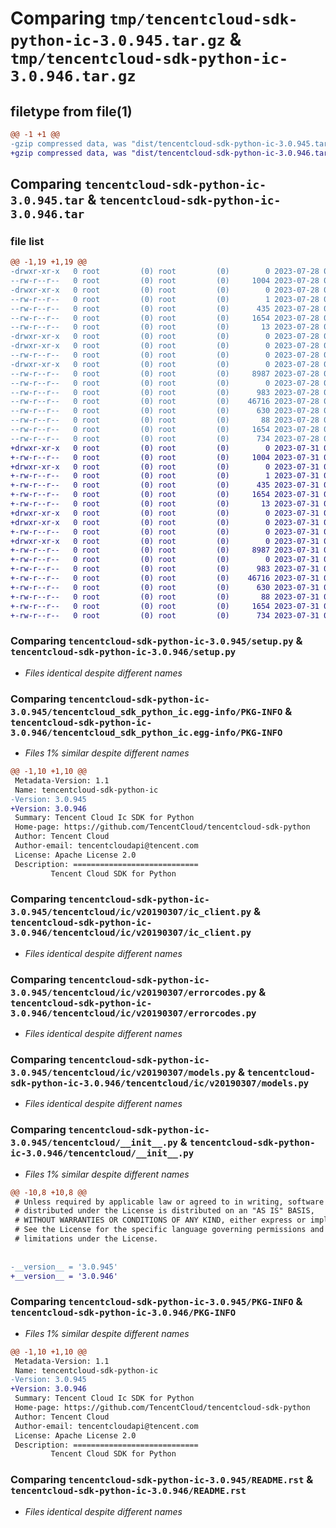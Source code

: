 # Comparing `tmp/tencentcloud-sdk-python-ic-3.0.945.tar.gz` & `tmp/tencentcloud-sdk-python-ic-3.0.946.tar.gz`

## filetype from file(1)

```diff
@@ -1 +1 @@
-gzip compressed data, was "dist/tencentcloud-sdk-python-ic-3.0.945.tar", last modified: Fri Jul 28 00:29:35 2023, max compression
+gzip compressed data, was "dist/tencentcloud-sdk-python-ic-3.0.946.tar", last modified: Mon Jul 31 00:29:45 2023, max compression
```

## Comparing `tencentcloud-sdk-python-ic-3.0.945.tar` & `tencentcloud-sdk-python-ic-3.0.946.tar`

### file list

```diff
@@ -1,19 +1,19 @@
-drwxr-xr-x   0 root         (0) root         (0)        0 2023-07-28 00:29:35.000000 tencentcloud-sdk-python-ic-3.0.945/
--rw-r--r--   0 root         (0) root         (0)     1004 2023-07-28 00:29:34.000000 tencentcloud-sdk-python-ic-3.0.945/setup.py
-drwxr-xr-x   0 root         (0) root         (0)        0 2023-07-28 00:29:35.000000 tencentcloud-sdk-python-ic-3.0.945/tencentcloud_sdk_python_ic.egg-info/
--rw-r--r--   0 root         (0) root         (0)        1 2023-07-28 00:29:35.000000 tencentcloud-sdk-python-ic-3.0.945/tencentcloud_sdk_python_ic.egg-info/dependency_links.txt
--rw-r--r--   0 root         (0) root         (0)      435 2023-07-28 00:29:35.000000 tencentcloud-sdk-python-ic-3.0.945/tencentcloud_sdk_python_ic.egg-info/SOURCES.txt
--rw-r--r--   0 root         (0) root         (0)     1654 2023-07-28 00:29:35.000000 tencentcloud-sdk-python-ic-3.0.945/tencentcloud_sdk_python_ic.egg-info/PKG-INFO
--rw-r--r--   0 root         (0) root         (0)       13 2023-07-28 00:29:35.000000 tencentcloud-sdk-python-ic-3.0.945/tencentcloud_sdk_python_ic.egg-info/top_level.txt
-drwxr-xr-x   0 root         (0) root         (0)        0 2023-07-28 00:29:35.000000 tencentcloud-sdk-python-ic-3.0.945/tencentcloud/
-drwxr-xr-x   0 root         (0) root         (0)        0 2023-07-28 00:29:35.000000 tencentcloud-sdk-python-ic-3.0.945/tencentcloud/ic/
--rw-r--r--   0 root         (0) root         (0)        0 2023-07-28 00:29:34.000000 tencentcloud-sdk-python-ic-3.0.945/tencentcloud/ic/__init__.py
-drwxr-xr-x   0 root         (0) root         (0)        0 2023-07-28 00:29:35.000000 tencentcloud-sdk-python-ic-3.0.945/tencentcloud/ic/v20190307/
--rw-r--r--   0 root         (0) root         (0)     8987 2023-07-28 00:29:34.000000 tencentcloud-sdk-python-ic-3.0.945/tencentcloud/ic/v20190307/ic_client.py
--rw-r--r--   0 root         (0) root         (0)        0 2023-07-28 00:29:34.000000 tencentcloud-sdk-python-ic-3.0.945/tencentcloud/ic/v20190307/__init__.py
--rw-r--r--   0 root         (0) root         (0)      983 2023-07-28 00:29:34.000000 tencentcloud-sdk-python-ic-3.0.945/tencentcloud/ic/v20190307/errorcodes.py
--rw-r--r--   0 root         (0) root         (0)    46716 2023-07-28 00:29:34.000000 tencentcloud-sdk-python-ic-3.0.945/tencentcloud/ic/v20190307/models.py
--rw-r--r--   0 root         (0) root         (0)      630 2023-07-28 00:29:34.000000 tencentcloud-sdk-python-ic-3.0.945/tencentcloud/__init__.py
--rw-r--r--   0 root         (0) root         (0)       88 2023-07-28 00:29:35.000000 tencentcloud-sdk-python-ic-3.0.945/setup.cfg
--rw-r--r--   0 root         (0) root         (0)     1654 2023-07-28 00:29:35.000000 tencentcloud-sdk-python-ic-3.0.945/PKG-INFO
--rw-r--r--   0 root         (0) root         (0)      734 2023-07-28 00:29:34.000000 tencentcloud-sdk-python-ic-3.0.945/README.rst
+drwxr-xr-x   0 root         (0) root         (0)        0 2023-07-31 00:29:45.000000 tencentcloud-sdk-python-ic-3.0.946/
+-rw-r--r--   0 root         (0) root         (0)     1004 2023-07-31 00:29:45.000000 tencentcloud-sdk-python-ic-3.0.946/setup.py
+drwxr-xr-x   0 root         (0) root         (0)        0 2023-07-31 00:29:45.000000 tencentcloud-sdk-python-ic-3.0.946/tencentcloud_sdk_python_ic.egg-info/
+-rw-r--r--   0 root         (0) root         (0)        1 2023-07-31 00:29:45.000000 tencentcloud-sdk-python-ic-3.0.946/tencentcloud_sdk_python_ic.egg-info/dependency_links.txt
+-rw-r--r--   0 root         (0) root         (0)      435 2023-07-31 00:29:45.000000 tencentcloud-sdk-python-ic-3.0.946/tencentcloud_sdk_python_ic.egg-info/SOURCES.txt
+-rw-r--r--   0 root         (0) root         (0)     1654 2023-07-31 00:29:45.000000 tencentcloud-sdk-python-ic-3.0.946/tencentcloud_sdk_python_ic.egg-info/PKG-INFO
+-rw-r--r--   0 root         (0) root         (0)       13 2023-07-31 00:29:45.000000 tencentcloud-sdk-python-ic-3.0.946/tencentcloud_sdk_python_ic.egg-info/top_level.txt
+drwxr-xr-x   0 root         (0) root         (0)        0 2023-07-31 00:29:45.000000 tencentcloud-sdk-python-ic-3.0.946/tencentcloud/
+drwxr-xr-x   0 root         (0) root         (0)        0 2023-07-31 00:29:45.000000 tencentcloud-sdk-python-ic-3.0.946/tencentcloud/ic/
+-rw-r--r--   0 root         (0) root         (0)        0 2023-07-31 00:29:45.000000 tencentcloud-sdk-python-ic-3.0.946/tencentcloud/ic/__init__.py
+drwxr-xr-x   0 root         (0) root         (0)        0 2023-07-31 00:29:45.000000 tencentcloud-sdk-python-ic-3.0.946/tencentcloud/ic/v20190307/
+-rw-r--r--   0 root         (0) root         (0)     8987 2023-07-31 00:29:45.000000 tencentcloud-sdk-python-ic-3.0.946/tencentcloud/ic/v20190307/ic_client.py
+-rw-r--r--   0 root         (0) root         (0)        0 2023-07-31 00:29:45.000000 tencentcloud-sdk-python-ic-3.0.946/tencentcloud/ic/v20190307/__init__.py
+-rw-r--r--   0 root         (0) root         (0)      983 2023-07-31 00:29:45.000000 tencentcloud-sdk-python-ic-3.0.946/tencentcloud/ic/v20190307/errorcodes.py
+-rw-r--r--   0 root         (0) root         (0)    46716 2023-07-31 00:29:45.000000 tencentcloud-sdk-python-ic-3.0.946/tencentcloud/ic/v20190307/models.py
+-rw-r--r--   0 root         (0) root         (0)      630 2023-07-31 00:29:45.000000 tencentcloud-sdk-python-ic-3.0.946/tencentcloud/__init__.py
+-rw-r--r--   0 root         (0) root         (0)       88 2023-07-31 00:29:45.000000 tencentcloud-sdk-python-ic-3.0.946/setup.cfg
+-rw-r--r--   0 root         (0) root         (0)     1654 2023-07-31 00:29:45.000000 tencentcloud-sdk-python-ic-3.0.946/PKG-INFO
+-rw-r--r--   0 root         (0) root         (0)      734 2023-07-31 00:29:45.000000 tencentcloud-sdk-python-ic-3.0.946/README.rst
```

### Comparing `tencentcloud-sdk-python-ic-3.0.945/setup.py` & `tencentcloud-sdk-python-ic-3.0.946/setup.py`

 * *Files identical despite different names*

### Comparing `tencentcloud-sdk-python-ic-3.0.945/tencentcloud_sdk_python_ic.egg-info/PKG-INFO` & `tencentcloud-sdk-python-ic-3.0.946/tencentcloud_sdk_python_ic.egg-info/PKG-INFO`

 * *Files 1% similar despite different names*

```diff
@@ -1,10 +1,10 @@
 Metadata-Version: 1.1
 Name: tencentcloud-sdk-python-ic
-Version: 3.0.945
+Version: 3.0.946
 Summary: Tencent Cloud Ic SDK for Python
 Home-page: https://github.com/TencentCloud/tencentcloud-sdk-python
 Author: Tencent Cloud
 Author-email: tencentcloudapi@tencent.com
 License: Apache License 2.0
 Description: ============================
         Tencent Cloud SDK for Python
```

### Comparing `tencentcloud-sdk-python-ic-3.0.945/tencentcloud/ic/v20190307/ic_client.py` & `tencentcloud-sdk-python-ic-3.0.946/tencentcloud/ic/v20190307/ic_client.py`

 * *Files identical despite different names*

### Comparing `tencentcloud-sdk-python-ic-3.0.945/tencentcloud/ic/v20190307/errorcodes.py` & `tencentcloud-sdk-python-ic-3.0.946/tencentcloud/ic/v20190307/errorcodes.py`

 * *Files identical despite different names*

### Comparing `tencentcloud-sdk-python-ic-3.0.945/tencentcloud/ic/v20190307/models.py` & `tencentcloud-sdk-python-ic-3.0.946/tencentcloud/ic/v20190307/models.py`

 * *Files identical despite different names*

### Comparing `tencentcloud-sdk-python-ic-3.0.945/tencentcloud/__init__.py` & `tencentcloud-sdk-python-ic-3.0.946/tencentcloud/__init__.py`

 * *Files 1% similar despite different names*

```diff
@@ -10,8 +10,8 @@
 # Unless required by applicable law or agreed to in writing, software
 # distributed under the License is distributed on an "AS IS" BASIS,
 # WITHOUT WARRANTIES OR CONDITIONS OF ANY KIND, either express or implied.
 # See the License for the specific language governing permissions and
 # limitations under the License.
 
 
-__version__ = '3.0.945'
+__version__ = '3.0.946'
```

### Comparing `tencentcloud-sdk-python-ic-3.0.945/PKG-INFO` & `tencentcloud-sdk-python-ic-3.0.946/PKG-INFO`

 * *Files 1% similar despite different names*

```diff
@@ -1,10 +1,10 @@
 Metadata-Version: 1.1
 Name: tencentcloud-sdk-python-ic
-Version: 3.0.945
+Version: 3.0.946
 Summary: Tencent Cloud Ic SDK for Python
 Home-page: https://github.com/TencentCloud/tencentcloud-sdk-python
 Author: Tencent Cloud
 Author-email: tencentcloudapi@tencent.com
 License: Apache License 2.0
 Description: ============================
         Tencent Cloud SDK for Python
```

### Comparing `tencentcloud-sdk-python-ic-3.0.945/README.rst` & `tencentcloud-sdk-python-ic-3.0.946/README.rst`

 * *Files identical despite different names*

